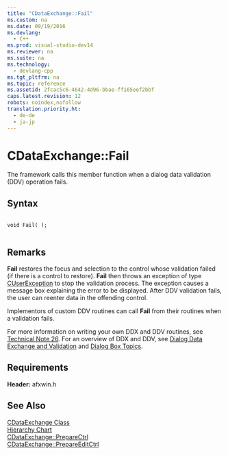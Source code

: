 ```yaml
---
title: "CDataExchange::Fail"
ms.custom: na
ms.date: 09/19/2016
ms.devlang: 
  - C++
ms.prod: visual-studio-dev14
ms.reviewer: na
ms.suite: na
ms.technology: 
  - devlang-cpp
ms.tgt_pltfrm: na
ms.topic: reference
ms.assetid: 2fcac5c6-4642-4d96-bbae-ff165eef2bbf
caps.latest.revision: 12
robots: noindex,nofollow
translation.priority.ht: 
  - de-de
  - ja-jp
---
```

# CDataExchange::Fail
The framework calls this member function when a dialog data validation (DDV) operation fails.  
  
## Syntax  
  
```  
  
void Fail( );  
  
```  
  
## Remarks  
 **Fail** restores the focus and selection to the control whose validation failed (if there is a control to restore). **Fail** then throws an exception of type [CUserException](../vs140/CUserException-Class.md) to stop the validation process. The exception causes a message box explaining the error to be displayed. After DDV validation fails, the user can reenter data in the offending control.  
  
 Implementors of custom DDV routines can call **Fail** from their routines when a validation fails.  
  
 For more information on writing your own DDX and DDV routines, see [Technical Note 26](../vs140/TN026--DDX-and-DDV-Routines.md). For an overview of DDX and DDV, see [Dialog Data Exchange and Validation](../vs140/Dialog-Data-Exchange-and-Validation.md) and [Dialog Box Topics](../vs140/Dialog-Boxes.md).  
  
## Requirements  
 **Header:** afxwin.h  
  
## See Also  
 [CDataExchange Class](../vs140/CDataExchange-Class.md)   
 [Hierarchy Chart](../vs140/Hierarchy-Chart.md)   
 [CDataExchange::PrepareCtrl](../vs140/CDataExchange--PrepareCtrl.md)   
 [CDataExchange::PrepareEditCtrl](../vs140/CDataExchange--PrepareEditCtrl.md)
